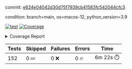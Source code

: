 commit: [e624e04042d30d75f7939cb41583fc542044cfc3](https://github.com/rcmdnk/homebrew-file/tree/e624e04042d30d75f7939cb41583fc542044cfc3)

condition: branch=main, os=macos-12, python_version=3.9

[![test](https://github.com/rcmdnk/homebrew-file/actions/workflows/test.yml/badge.svg)](https://github.com/rcmdnk/homebrew-file/actions/runs/5372282609)
<a href="https://github.com/rcmdnk/homebrew-file/blob/e624e04042d30d75f7939cb41583fc542044cfc3/README.md"><img alt="Coverage" src="https://img.shields.io/badge/Coverage-54%25-orange.svg" /></a><details><summary>Coverage Report </summary><table><tr><th>File</th><th>Stmts</th><th>Miss</th><th>Cover</th><th>Missing</th></tr><tbody><tr><td colspan="5"><b>bin</b></td></tr><tr><td>&nbsp; &nbsp;<a href="https://github.com/rcmdnk/homebrew-file/blob/e624e04042d30d75f7939cb41583fc542044cfc3/bin/brew-file">brew-file</a></td><td>1881</td><td>858</td><td>54%</td><td><a href="https://github.com/rcmdnk/homebrew-file/blob/e624e04042d30d75f7939cb41583fc542044cfc3/bin/brew-file#L43-L58">43&ndash;58</a>, <a href="https://github.com/rcmdnk/homebrew-file/blob/e624e04042d30d75f7939cb41583fc542044cfc3/bin/brew-file#L63-L65">63&ndash;65</a>, <a href="https://github.com/rcmdnk/homebrew-file/blob/e624e04042d30d75f7939cb41583fc542044cfc3/bin/brew-file#L158">158</a>, <a href="https://github.com/rcmdnk/homebrew-file/blob/e624e04042d30d75f7939cb41583fc542044cfc3/bin/brew-file#L273">273</a>, <a href="https://github.com/rcmdnk/homebrew-file/blob/e624e04042d30d75f7939cb41583fc542044cfc3/bin/brew-file#L292">292</a>, <a href="https://github.com/rcmdnk/homebrew-file/blob/e624e04042d30d75f7939cb41583fc542044cfc3/bin/brew-file#L357">357</a>, <a href="https://github.com/rcmdnk/homebrew-file/blob/e624e04042d30d75f7939cb41583fc542044cfc3/bin/brew-file#L360-L363">360&ndash;363</a>, <a href="https://github.com/rcmdnk/homebrew-file/blob/e624e04042d30d75f7939cb41583fc542044cfc3/bin/brew-file#L377-L382">377&ndash;382</a>, <a href="https://github.com/rcmdnk/homebrew-file/blob/e624e04042d30d75f7939cb41583fc542044cfc3/bin/brew-file#L420-L425">420&ndash;425</a>, <a href="https://github.com/rcmdnk/homebrew-file/blob/e624e04042d30d75f7939cb41583fc542044cfc3/bin/brew-file#L436">436</a>, <a href="https://github.com/rcmdnk/homebrew-file/blob/e624e04042d30d75f7939cb41583fc542044cfc3/bin/brew-file#L641">641</a>, <a href="https://github.com/rcmdnk/homebrew-file/blob/e624e04042d30d75f7939cb41583fc542044cfc3/bin/brew-file#L643">643</a>, <a href="https://github.com/rcmdnk/homebrew-file/blob/e624e04042d30d75f7939cb41583fc542044cfc3/bin/brew-file#L645">645</a>, <a href="https://github.com/rcmdnk/homebrew-file/blob/e624e04042d30d75f7939cb41583fc542044cfc3/bin/brew-file#L662-L666">662&ndash;666</a>, <a href="https://github.com/rcmdnk/homebrew-file/blob/e624e04042d30d75f7939cb41583fc542044cfc3/bin/brew-file#L679-L684">679&ndash;684</a>, <a href="https://github.com/rcmdnk/homebrew-file/blob/e624e04042d30d75f7939cb41583fc542044cfc3/bin/brew-file#L694">694</a>, <a href="https://github.com/rcmdnk/homebrew-file/blob/e624e04042d30d75f7939cb41583fc542044cfc3/bin/brew-file#L710">710</a>, <a href="https://github.com/rcmdnk/homebrew-file/blob/e624e04042d30d75f7939cb41583fc542044cfc3/bin/brew-file#L714-L718">714&ndash;718</a>, <a href="https://github.com/rcmdnk/homebrew-file/blob/e624e04042d30d75f7939cb41583fc542044cfc3/bin/brew-file#L736-L750">736&ndash;750</a>, <a href="https://github.com/rcmdnk/homebrew-file/blob/e624e04042d30d75f7939cb41583fc542044cfc3/bin/brew-file#L843-L858">843&ndash;858</a>, <a href="https://github.com/rcmdnk/homebrew-file/blob/e624e04042d30d75f7939cb41583fc542044cfc3/bin/brew-file#L886">886</a>, <a href="https://github.com/rcmdnk/homebrew-file/blob/e624e04042d30d75f7939cb41583fc542044cfc3/bin/brew-file#L897-L898">897&ndash;898</a>, <a href="https://github.com/rcmdnk/homebrew-file/blob/e624e04042d30d75f7939cb41583fc542044cfc3/bin/brew-file#L906">906</a>, <a href="https://github.com/rcmdnk/homebrew-file/blob/e624e04042d30d75f7939cb41583fc542044cfc3/bin/brew-file#L919-L924">919&ndash;924</a>, <a href="https://github.com/rcmdnk/homebrew-file/blob/e624e04042d30d75f7939cb41583fc542044cfc3/bin/brew-file#L928-L930">928&ndash;930</a>, <a href="https://github.com/rcmdnk/homebrew-file/blob/e624e04042d30d75f7939cb41583fc542044cfc3/bin/brew-file#L934-L937">934&ndash;937</a>, <a href="https://github.com/rcmdnk/homebrew-file/blob/e624e04042d30d75f7939cb41583fc542044cfc3/bin/brew-file#L1032-L1034">1032&ndash;1034</a>, <a href="https://github.com/rcmdnk/homebrew-file/blob/e624e04042d30d75f7939cb41583fc542044cfc3/bin/brew-file#L1037">1037</a>, <a href="https://github.com/rcmdnk/homebrew-file/blob/e624e04042d30d75f7939cb41583fc542044cfc3/bin/brew-file#L1043">1043</a>, <a href="https://github.com/rcmdnk/homebrew-file/blob/e624e04042d30d75f7939cb41583fc542044cfc3/bin/brew-file#L1063-L1066">1063&ndash;1066</a>, <a href="https://github.com/rcmdnk/homebrew-file/blob/e624e04042d30d75f7939cb41583fc542044cfc3/bin/brew-file#L1128">1128</a>, <a href="https://github.com/rcmdnk/homebrew-file/blob/e624e04042d30d75f7939cb41583fc542044cfc3/bin/brew-file#L1157">1157</a>, <a href="https://github.com/rcmdnk/homebrew-file/blob/e624e04042d30d75f7939cb41583fc542044cfc3/bin/brew-file#L1190">1190</a>, <a href="https://github.com/rcmdnk/homebrew-file/blob/e624e04042d30d75f7939cb41583fc542044cfc3/bin/brew-file#L1193">1193</a>, <a href="https://github.com/rcmdnk/homebrew-file/blob/e624e04042d30d75f7939cb41583fc542044cfc3/bin/brew-file#L1205">1205</a>, <a href="https://github.com/rcmdnk/homebrew-file/blob/e624e04042d30d75f7939cb41583fc542044cfc3/bin/brew-file#L1207">1207</a>, <a href="https://github.com/rcmdnk/homebrew-file/blob/e624e04042d30d75f7939cb41583fc542044cfc3/bin/brew-file#L1238">1238</a>, <a href="https://github.com/rcmdnk/homebrew-file/blob/e624e04042d30d75f7939cb41583fc542044cfc3/bin/brew-file#L1242">1242</a>, <a href="https://github.com/rcmdnk/homebrew-file/blob/e624e04042d30d75f7939cb41583fc542044cfc3/bin/brew-file#L1246-L1249">1246&ndash;1249</a>, <a href="https://github.com/rcmdnk/homebrew-file/blob/e624e04042d30d75f7939cb41583fc542044cfc3/bin/brew-file#L1251-L1254">1251&ndash;1254</a>, <a href="https://github.com/rcmdnk/homebrew-file/blob/e624e04042d30d75f7939cb41583fc542044cfc3/bin/brew-file#L1283-L1297">1283&ndash;1297</a>, <a href="https://github.com/rcmdnk/homebrew-file/blob/e624e04042d30d75f7939cb41583fc542044cfc3/bin/brew-file#L1302-L1305">1302&ndash;1305</a>, <a href="https://github.com/rcmdnk/homebrew-file/blob/e624e04042d30d75f7939cb41583fc542044cfc3/bin/brew-file#L1308-L1314">1308&ndash;1314</a>, <a href="https://github.com/rcmdnk/homebrew-file/blob/e624e04042d30d75f7939cb41583fc542044cfc3/bin/brew-file#L1319">1319</a>, <a href="https://github.com/rcmdnk/homebrew-file/blob/e624e04042d30d75f7939cb41583fc542044cfc3/bin/brew-file#L1327">1327</a>, <a href="https://github.com/rcmdnk/homebrew-file/blob/e624e04042d30d75f7939cb41583fc542044cfc3/bin/brew-file#L1333-L1338">1333&ndash;1338</a>, <a href="https://github.com/rcmdnk/homebrew-file/blob/e624e04042d30d75f7939cb41583fc542044cfc3/bin/brew-file#L1349-L1371">1349&ndash;1371</a>, <a href="https://github.com/rcmdnk/homebrew-file/blob/e624e04042d30d75f7939cb41583fc542044cfc3/bin/brew-file#L1399">1399</a>, <a href="https://github.com/rcmdnk/homebrew-file/blob/e624e04042d30d75f7939cb41583fc542044cfc3/bin/brew-file#L1415-L1422">1415&ndash;1422</a>, <a href="https://github.com/rcmdnk/homebrew-file/blob/e624e04042d30d75f7939cb41583fc542044cfc3/bin/brew-file#L1427-L1443">1427&ndash;1443</a>, <a href="https://github.com/rcmdnk/homebrew-file/blob/e624e04042d30d75f7939cb41583fc542044cfc3/bin/brew-file#L1448-L1452">1448&ndash;1452</a>, <a href="https://github.com/rcmdnk/homebrew-file/blob/e624e04042d30d75f7939cb41583fc542044cfc3/bin/brew-file#L1466-L1513">1466&ndash;1513</a>, <a href="https://github.com/rcmdnk/homebrew-file/blob/e624e04042d30d75f7939cb41583fc542044cfc3/bin/brew-file#L1516-L1547">1516&ndash;1547</a>, <a href="https://github.com/rcmdnk/homebrew-file/blob/e624e04042d30d75f7939cb41583fc542044cfc3/bin/brew-file#L1552-L1586">1552&ndash;1586</a>, <a href="https://github.com/rcmdnk/homebrew-file/blob/e624e04042d30d75f7939cb41583fc542044cfc3/bin/brew-file#L1591-L1672">1591&ndash;1672</a>, <a href="https://github.com/rcmdnk/homebrew-file/blob/e624e04042d30d75f7939cb41583fc542044cfc3/bin/brew-file#L1675-L1684">1675&ndash;1684</a>, <a href="https://github.com/rcmdnk/homebrew-file/blob/e624e04042d30d75f7939cb41583fc542044cfc3/bin/brew-file#L1697">1697</a>, <a href="https://github.com/rcmdnk/homebrew-file/blob/e624e04042d30d75f7939cb41583fc542044cfc3/bin/brew-file#L1702">1702</a>, <a href="https://github.com/rcmdnk/homebrew-file/blob/e624e04042d30d75f7939cb41583fc542044cfc3/bin/brew-file#L1707-L1746">1707&ndash;1746</a>, <a href="https://github.com/rcmdnk/homebrew-file/blob/e624e04042d30d75f7939cb41583fc542044cfc3/bin/brew-file#L1750-L1859">1750&ndash;1859</a>, <a href="https://github.com/rcmdnk/homebrew-file/blob/e624e04042d30d75f7939cb41583fc542044cfc3/bin/brew-file#L1869-L1881">1869&ndash;1881</a>, <a href="https://github.com/rcmdnk/homebrew-file/blob/e624e04042d30d75f7939cb41583fc542044cfc3/bin/brew-file#L1885">1885</a>, <a href="https://github.com/rcmdnk/homebrew-file/blob/e624e04042d30d75f7939cb41583fc542044cfc3/bin/brew-file#L1894-L1972">1894&ndash;1972</a>, <a href="https://github.com/rcmdnk/homebrew-file/blob/e624e04042d30d75f7939cb41583fc542044cfc3/bin/brew-file#L1980-L2025">1980&ndash;2025</a>, <a href="https://github.com/rcmdnk/homebrew-file/blob/e624e04042d30d75f7939cb41583fc542044cfc3/bin/brew-file#L2028-L2035">2028&ndash;2035</a>, <a href="https://github.com/rcmdnk/homebrew-file/blob/e624e04042d30d75f7939cb41583fc542044cfc3/bin/brew-file#L2039-L2040">2039&ndash;2040</a>, <a href="https://github.com/rcmdnk/homebrew-file/blob/e624e04042d30d75f7939cb41583fc542044cfc3/bin/brew-file#L2045-L2089">2045&ndash;2089</a>, <a href="https://github.com/rcmdnk/homebrew-file/blob/e624e04042d30d75f7939cb41583fc542044cfc3/bin/brew-file#L2098-L2134">2098&ndash;2134</a>, <a href="https://github.com/rcmdnk/homebrew-file/blob/e624e04042d30d75f7939cb41583fc542044cfc3/bin/brew-file#L2137-L2143">2137&ndash;2143</a>, <a href="https://github.com/rcmdnk/homebrew-file/blob/e624e04042d30d75f7939cb41583fc542044cfc3/bin/brew-file#L2147-L2155">2147&ndash;2155</a>, <a href="https://github.com/rcmdnk/homebrew-file/blob/e624e04042d30d75f7939cb41583fc542044cfc3/bin/brew-file#L2177-L2178">2177&ndash;2178</a>, <a href="https://github.com/rcmdnk/homebrew-file/blob/e624e04042d30d75f7939cb41583fc542044cfc3/bin/brew-file#L2182">2182</a>, <a href="https://github.com/rcmdnk/homebrew-file/blob/e624e04042d30d75f7939cb41583fc542044cfc3/bin/brew-file#L2193-L2194">2193&ndash;2194</a>, <a href="https://github.com/rcmdnk/homebrew-file/blob/e624e04042d30d75f7939cb41583fc542044cfc3/bin/brew-file#L2204-L2373">2204&ndash;2373</a>, <a href="https://github.com/rcmdnk/homebrew-file/blob/e624e04042d30d75f7939cb41583fc542044cfc3/bin/brew-file#L2379-L2534">2379&ndash;2534</a>, <a href="https://github.com/rcmdnk/homebrew-file/blob/e624e04042d30d75f7939cb41583fc542044cfc3/bin/brew-file#L2562">2562</a>, <a href="https://github.com/rcmdnk/homebrew-file/blob/e624e04042d30d75f7939cb41583fc542044cfc3/bin/brew-file#L2587">2587</a>, <a href="https://github.com/rcmdnk/homebrew-file/blob/e624e04042d30d75f7939cb41583fc542044cfc3/bin/brew-file#L2664">2664</a>, <a href="https://github.com/rcmdnk/homebrew-file/blob/e624e04042d30d75f7939cb41583fc542044cfc3/bin/brew-file#L2669-L2680">2669&ndash;2680</a>, <a href="https://github.com/rcmdnk/homebrew-file/blob/e624e04042d30d75f7939cb41583fc542044cfc3/bin/brew-file#L2704-L2712">2704&ndash;2712</a>, <a href="https://github.com/rcmdnk/homebrew-file/blob/e624e04042d30d75f7939cb41583fc542044cfc3/bin/brew-file#L2735">2735</a>, <a href="https://github.com/rcmdnk/homebrew-file/blob/e624e04042d30d75f7939cb41583fc542044cfc3/bin/brew-file#L2747">2747</a>, <a href="https://github.com/rcmdnk/homebrew-file/blob/e624e04042d30d75f7939cb41583fc542044cfc3/bin/brew-file#L2763">2763</a>, <a href="https://github.com/rcmdnk/homebrew-file/blob/e624e04042d30d75f7939cb41583fc542044cfc3/bin/brew-file#L2777-L2781">2777&ndash;2781</a>, <a href="https://github.com/rcmdnk/homebrew-file/blob/e624e04042d30d75f7939cb41583fc542044cfc3/bin/brew-file#L2785-L2788">2785&ndash;2788</a>, <a href="https://github.com/rcmdnk/homebrew-file/blob/e624e04042d30d75f7939cb41583fc542044cfc3/bin/brew-file#L2791-L2794">2791&ndash;2794</a>, <a href="https://github.com/rcmdnk/homebrew-file/blob/e624e04042d30d75f7939cb41583fc542044cfc3/bin/brew-file#L2797-L2805">2797&ndash;2805</a>, <a href="https://github.com/rcmdnk/homebrew-file/blob/e624e04042d30d75f7939cb41583fc542044cfc3/bin/brew-file#L2834-L2841">2834&ndash;2841</a>, <a href="https://github.com/rcmdnk/homebrew-file/blob/e624e04042d30d75f7939cb41583fc542044cfc3/bin/brew-file#L2852-L2859">2852&ndash;2859</a>, <a href="https://github.com/rcmdnk/homebrew-file/blob/e624e04042d30d75f7939cb41583fc542044cfc3/bin/brew-file#L2940-L2942">2940&ndash;2942</a>, <a href="https://github.com/rcmdnk/homebrew-file/blob/e624e04042d30d75f7939cb41583fc542044cfc3/bin/brew-file#L2963">2963</a>, <a href="https://github.com/rcmdnk/homebrew-file/blob/e624e04042d30d75f7939cb41583fc542044cfc3/bin/brew-file#L2969">2969</a>, <a href="https://github.com/rcmdnk/homebrew-file/blob/e624e04042d30d75f7939cb41583fc542044cfc3/bin/brew-file#L2980-L3592">2980&ndash;3592</a>, <a href="https://github.com/rcmdnk/homebrew-file/blob/e624e04042d30d75f7939cb41583fc542044cfc3/bin/brew-file#L3596">3596</a></td></tr><tr><td><b>TOTAL</b></td><td><b>1881</b></td><td><b>858</b></td><td><b>54%</b></td><td>&nbsp;</td></tr></tbody></table></details>

| Tests | Skipped | Failures | Errors | Time |
| ----- | ------- | -------- | -------- | ------------------ |
| 152 | 0 :zzz: | 0 :x: | 0 :fire: | 6m 22s :stopwatch: |

